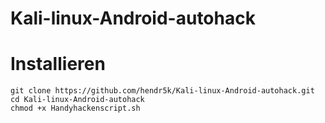 # Kali-linux-Android-autohack
# Installieren
````
git clone https://github.com/hendr5k/Kali-linux-Android-autohack.git
cd Kali-linux-Android-autohack
chmod +x Handyhackenscript.sh
````
